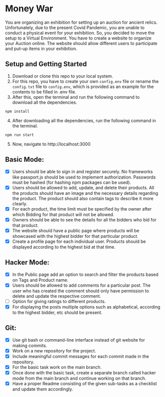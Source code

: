 # Money War
You are organizing an exhibition for setting up an auction for ancient relics. Unfortunately, due to the present Covid Pandemic, you are unable to conduct a physical event for your exhibition. So, you decided to move the setup to a Virtual Environment. You have to create a website to organize your Auction online. The website should allow different users to participate and put-up items in your exhibition. 

## Setup and Getting Started
1. Download or clone this repo to your local system.
2. For this repo, you have to create your own `config.env` file or rename the `config.txt` file to `config.env`, which is provided as an example for the contents to be filled in .env file.
3. After this, open the terminal and run the following command to download all the dependencies.
```
npm install
```
4. After downloading all the dependencies, run the following command in the terminal.
```
npm run start
```
5. Now, navigate to http://localhost:3000

## Basic Mode:
- [x] Users should be able to sign in and register securely. No frameworks like passport.js should be used to implement authorization. Passwords must be hashed (for hashing npm packages can be used).
- [x] Users should be allowed to add, update, and delete their products. All the products should have an image and the necessary details regarding the product. The product should also contain tags to describe it more clearly.
- [x] For each product, the time limit must be specified by the owner after which Bidding for that product will not be allowed.
- [x] Owners should be able to see the details for all the bidders who bid for that product.
- [x] The website should have a public page where products will be showcased with the highest bidder for that particular product.
- [x] Create a profile page for each individual user. Products should be displayed according to the highest bid at that time.

## Hacker Mode:
- [x] In the Public page add an option to search and filter the products based on Tags and Product name.
- [x] Users should be allowed to add comments for a particular post. The user who has created the comment should only have permission to delete and update the respective comment.
- [ ] Option for giving ratings to different products.
- [x] For displaying the posts multiple options such as alphabetical, according to the highest bidder, etc should be present.

## Git:
- [x] Use git bash or command-line interface instead of git website for making commits.
- [x] Work on a new repository for the project.
- [x] Include meaningful commit messages for each commit made in the repository.
- [x] For the basic task work on the main branch.
- [x] Once done with the basic task, create a separate branch called hacker mode from the main branch and continue working on that branch.
- [x] Have a proper Readme consisting of the given sub-tasks as a checklist and update them accordingly.